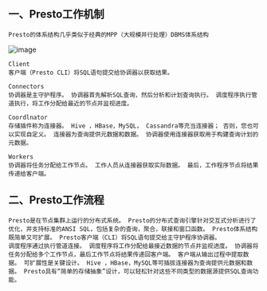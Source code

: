 ## 一、Presto工作机制

    Presto的体系结构几乎类似于经典的MPP（大规模并行处理）DBMS体系结构
    
![image](https://github.com/Tandoy/Bigdata-learn/blob/master/Presto/images/Presto%E4%BD%93%E7%B3%BB%E6%9E%B6%E6%9E%84.jpg)

    Client
    客户端（Presto CLI）将SQL语句提交给协调器以获取结果。
    
    Connectors
    协调器是主守护程序。 协调器首先解析SQL查询，然后分析和计划查询执行。 调度程序执行管道执行，将工作分配给最近的节点并监视进度。
    
    Coordlnator
    存储插件称为连接器。 Hive ，HBase，MySQL， Cassandra等充当连接器； 否则，您也可以实现自定义。 连接器为查询提供元数据和数据。 协调器使用连接器获取用于构建查询计划的元数据。
    
    Workers
    协调器将任务分配给工作节点。 工作人员从连接器获取实际数据。 最后，工作程序节点将结果传递给客户端。
    
## 二、Presto工作流程

    Presto是在节点集群上运行的分布式系统。 Presto的分布式查询引擎针对交互式分析进行了优化，并支持标准的ANSI SQL，包括复杂的查询，聚合，联接和窗口函数。 Presto体系结构既简单又可扩展。 Presto客户端（CLI）将SQL语句提交给主守护程序协调器。
    调度程序通过执行管道连接。 调度程序将工作分配给最接近数据的节点并监视进度。 协调器将任务分配给多个工作节点，最后工作节点将结果传递回客户端。 客户端从输出过程中提取数据。 可扩展性是关键设计。 Hive ，HBase，MySQL等可插拔连接器为查询提供元数据和数据。 Presto具有“简单的存储抽象”设计，可以轻松针对这些不同类型的数据源提供SQL查询功能。
